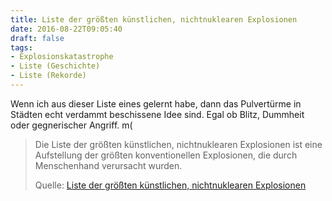 ```yaml
---
title: Liste der größten künstlichen, nichtnuklearen Explosionen
date: 2016-08-22T09:05:40
draft: false
tags:
- Explosionskatastrophe
- Liste (Geschichte)
- Liste (Rekorde)
---
```


Wenn ich aus dieser Liste eines gelernt habe, dann das Pulvertürme in
Städten echt verdammt beschissene Idee sind. Egal ob Blitz, Dummheit oder
gegnerischer Angriff. m(

> Die Liste der größten künstlichen, nichtnuklearen Explosionen ist eine
> Aufstellung der größten konventionellen Explosionen, die durch
> Menschenhand verursacht wurden.
>
> Quelle: [Liste der größten künstlichen, nichtnuklearen Explosionen](https://de.wikipedia.org/wiki/Liste_der_größten_künstlichen,_nichtnuklearen_Explosionen)